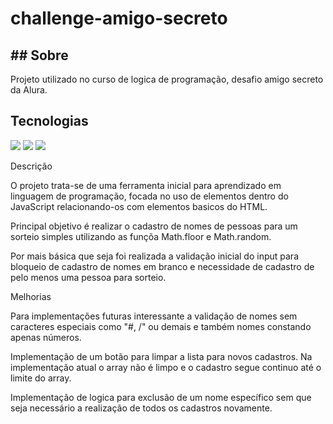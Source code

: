 <h1>challenge-amigo-secreto</h1>

<h2>##  Sobre</h2>
<p>Projeto utilizado no curso de logica de programação, desafio amigo secreto da Alura.</p>

##  Tecnologias
<div>
  <img src="https://img.shields.io/badge/HTML-239120?style=for-the-badge&logo=html5&logoColor=white">
  <img src="https://img.shields.io/badge/CSS-239120?&style=for-the-badge&logo=css3&logoColor=white">
  <img src="https://img.shields.io/badge/JavaScript-F7DF1E?style=for-the-badge&logo=javascript&logoColor=black">
</div>

Descrição

O projeto trata-se de uma ferramenta inicial para aprendizado em linguagem de programação, focada no uso de elementos dentro do JavaScript relacionando-os com elementos basicos do HTML.

Principal objetivo é realizar o cadastro de nomes de pessoas para um sorteio simples utilizando as funçõa Math.floor e Math.random.

Por mais básica que seja foi realizada a validação inicial do input para bloqueio de cadastro de nomes em branco e necessidade de cadastro de pelo menos uma pessoa para sorteio.

Melhorias

Para implementações futuras interessante a validação de nomes sem caracteres especiais como "#, /" ou demais e também nomes constando apenas números.

Implementação de um botão para limpar a lista para novos cadastros. Na implementação atual o array não é limpo e o cadastro segue continuo até o limite do array.

Implementação de logica para exclusão de um nome específico sem que seja necessário a realização de todos os cadastros novamente.

